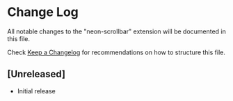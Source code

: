 # Change Log

All notable changes to the "neon-scrollbar" extension will be documented in this file.

Check [Keep a Changelog](http://keepachangelog.com/) for recommendations on how to structure this file.

## [Unreleased]

- Initial release
